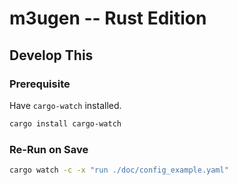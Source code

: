 # m3ugen -- Rust Edition

## Develop This

### Prerequisite

Have `cargo-watch` installed.

```bash
cargo install cargo-watch
```

### Re-Run on Save

```bash
cargo watch -c -x "run ./doc/config_example.yaml"
```
